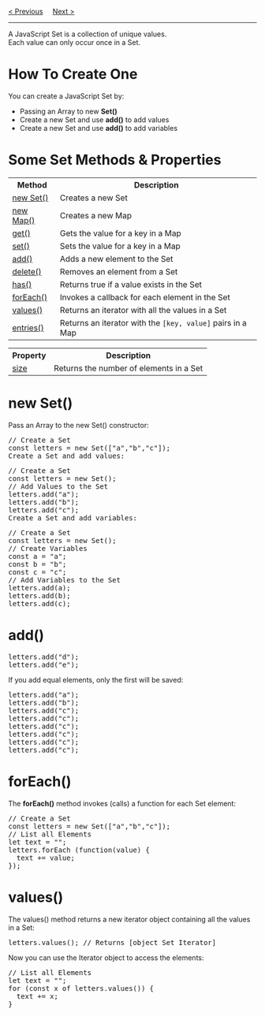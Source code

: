 <a href="/JS/Iterables.md">&lt; Previous</a>
&nbsp;&nbsp;&nbsp;
<a href="/JS/Maps.md">Next &gt;</a>
<hr>
A JavaScript Set is a collection of unique values.
<br>
Each value can only occur once in a Set.
<h1>How To Create One</h1>
You can create a JavaScript Set by:
<ul>
  <li>Passing an Array to new <b>Set()</b></li>
  <li>Create a new Set and use <b>add()</b> to add values</li>
  <li>Create a new Set and use <b>add()</b> to add variables</li>
</ul>
<h1>Some Set Methods & Properties</h1>
<table class="ws-table-all notranslate">
  <tr>
    <th>Method</th>
    <th>Description</th>
  </tr>
  <tr>
    <td><a href="#new-Set">new Set()</a></td>
    <td>Creates a new Set</td>
  </tr>
  <tr>
    <td><a href="#new-Map">new Map()</a></td>
    <td>Creates a new Map</td>
  </tr>
  <tr>
    <td><a href="Maps.md#get">get()</a></td>
    <td>Gets the value for a key in a Map</td>
  </tr>
  <tr>
    <td><a href="Maps.md#set">set()</a></td>
    <td>Sets the value for a key in a Map</td>
  </tr>
  <tr>
    <td><a href="#add">add()</a></td>
    <td>Adds a new element to the Set</td>
  </tr>
  <tr>
    <td><a href="Maps.md#delete">delete()</a></td>
    <td>Removes an element from a Set</td>
  </tr>
  <tr>
    <td><a href="Maps.md#has">has()</a></td>
    <td>Returns true if a value exists in the Set</td>
  </tr>
  <tr>
    <td><a href="#forEach">forEach()</a></td>
    <td>Invokes a callback for each element in the Set</td>
  </tr>
  <tr>
    <td><a href="#values">values()</a></td>
    <td>Returns an iterator with all the values in a Set</td>
  </tr>
  <tr>
    <td><a href="Maps.md#entries">entries()</a></td>
    <td>Returns an iterator with the <code>[key, value]</code> pairs in a Map</td>
  </tr>
</table>
<table class="ws-table-all notranslate">
  <tr>
    <th>Property</th>
    <th>Description</th>
  </tr>
  <tr>
    <td><a href="/JS/Maps.md#size">size</a></td>
    <td>Returns the number of elements in a Set</td>
  </tr>
</table>
<h1>new Set()</h1>
Pass an Array to the new Set() constructor:
<pre>
// Create a Set
const letters = new Set(["a","b","c"]);
Create a Set and add values:
</pre>
<pre>
// Create a Set
const letters = new Set();
// Add Values to the Set
letters.add("a");
letters.add("b");
letters.add("c");
Create a Set and add variables:
</pre>
<pre>
// Create a Set
const letters = new Set();
// Create Variables
const a = "a";
const b = "b";
const c = "c";
// Add Variables to the Set
letters.add(a);
letters.add(b);
letters.add(c);
</pre>
<h1>add()</h1>
<pre>
letters.add("d");
letters.add("e");
</pre>
If you add equal elements, only the first will be saved:
<pre>
letters.add("a");
letters.add("b");
letters.add("c");
letters.add("c");
letters.add("c");
letters.add("c");
letters.add("c");
letters.add("c");
</pre>
<h1>forEach()</h1>
The <b>forEach()</b> method invokes (calls) a function for each Set element:
<pre>
// Create a Set
const letters = new Set(["a","b","c"]);
// List all Elements
let text = "";
letters.forEach (function(value) {
  text += value;
});
</pre>
<h1>values()</h1>
The values() method returns a new iterator object containing all the values in a Set:
<pre>letters.values(); // Returns [object Set Iterator]</pre>
Now you can use the Iterator object to access the elements:
<pre>
// List all Elements
let text = "";
for (const x of letters.values()) {
  text += x;
}
</pre>
